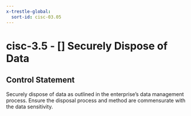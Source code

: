 ```yaml
---
x-trestle-global:
  sort-id: cisc-03.05
---
```


# cisc-3.5 - \[\] Securely Dispose of Data

## Control Statement

Securely dispose of data as outlined in the enterprise’s data management process. Ensure the disposal process and method are commensurate with the data sensitivity.
